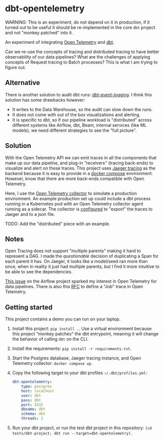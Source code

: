 # dbt-opentelemetry

WARNING: This is an experiment, do not depend on it in production, if it turned out to be useful it should be re-implemented in the core `dbt` project and not "monkey patched" into it.

An experiment of integrating [Open Telemetry](https://opentelemetry-python.readthedocs.io) and [dbt](https://www.getdbt.com/).

Can we re-use the concepts of tracing and distributed tracing to have better observability of our data pipelines? What are the challenges of applying concepts of Request tracing to Batch processes? This is what I am trying to figure out.

## Alternative

There is another solution to audit dbt runs: [dbt-event-logging](https://github.com/dbt-labs/dbt-event-logging). I think this solution has some drawbacks however:

* It writes to the Data Warehouse, so the audit can slow down the runs.
* It does not come with out of the box visualizations and alerting.
* It is specific to dbt, so if our pipeline workload is "distributed" across different systems like Airflow, dbt, Beam, internal services (like ML models), we need different strategies to see the "full picture".

## Solution

With the Open Telemetry API we can emit traces in all the components that make up our data pipeline, and plug-in "receivers" (tracing back-ends) to visualize and alert on these traces. This project uses [Jaeger tracing](https://www.jaegertracing.io/) as the backend because it is easy to provide in a [docker compose](https://docs.docker.com/compose/) environment. However, know that there are more back-ends compatible with Open Telemetry.

Here, I use the [Open Telemetry collector](https://github.com/open-telemetry/opentelemetry-collector) to simulate a production environment. An example production set up could include a dbt process running in a Kubernetes pod with an Open Telemetry collector agent running as a sidecar. The collector is [configured](./opentelemetry-collector-config.yaml) to "export" the traces to Jaeger and to a json file.

TODO: Add the "distributed" piece with an example.

## Notes

Open Tracing does not support "multiple parents" making it hard to represent a DAG. I made the _questionable_ decision of duplicating a Span for each parent it has. On Jaeger, it looks like a model/seed ran more than once, when in reality it just had multiple parents, but I find it more intuitive to be able to see the dependencies.

[This issue](https://github.com/apache/airflow/issues/12771) on the Airflow project sparked my interest in Open Telemetry for data pipelines. There is also this [RFC](https://github.com/open-telemetry/opentelemetry-specification/pull/1582) to define a "Job" trace in Open Telemetry.

## Getting started

This project contains a demo you can run on your laptop.

1. Install this project: `pip install .`. Use a virtual environment because this project "monkey patches" the dbt entrypoint, meaning it will change the behavior of calling `dbt` on the CLI.

2. Install the requirements: `pip install -r requirements.txt`.

3. Start the Postgres database, Jaeger tracing instance, and Open Telemetry collector: `docker compose up`.

4. Copy the following target to your dbt profiles `~/.dbt/profiles.yml`:

    ```yaml
    dbt-opentelemetry:
        type: postgres
        host: localhost
        user: dbt
        pass: dbt
        port: 5432
        dbname: dbt
        schema: dbt
        threads: 2
    ```

5. Run your dbt project, or run the test dbt project in this repository: `(cd tests/dbt-project; dbt run --target=dbt-opentelemetry)`.
